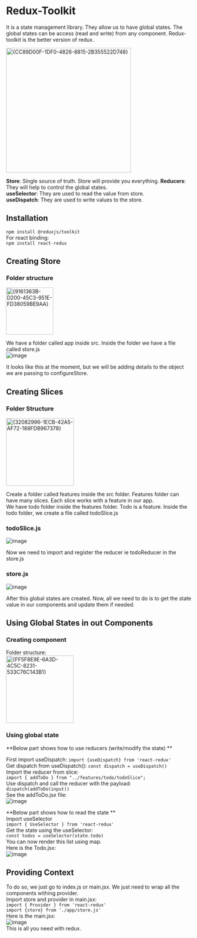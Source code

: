 # Redux-Toolkit
It is a state management library. They allow us to have global states. The global states can be access (read and write) from any component. Redux-toolkit is the better version of redux.  

<img width="339" alt="{CC89D00F-1DF0-4826-8815-2B355522D748}" src="https://github.com/user-attachments/assets/780c2d59-d3d1-4d4c-8ece-88176ddb7ed7">  

**Store**: Single source of truth. Store will provide you everything. 
**Reducers**: They will help to control the global states.  
**useSelector**: They are used to read the value from store.  
**useDispatch**: They are used to write values to the store.  

## Installation 
`npm install @reduxjs/toolkit`  
For react binding:  
`npm install react-redux`  

## Creating Store
### Folder structure 
<img width="128" alt="{9161363B-D200-45C3-951E-FD38059BE9AA}" src="https://github.com/user-attachments/assets/192e13fb-7f2e-4184-a821-0b84202480ee">  

We have a folder called app inside src. Inside the folder we have a file called store.js  
![image](https://github.com/user-attachments/assets/ada57968-b293-4f6f-bf4b-bd49eee2fded)  

It looks like this at the moment, but we will be adding details to the object we are passing to configureStore. 

## Creating Slices
### Folder Structure
<img width="184" alt="{32082996-1ECB-42A5-AF72-188FDB967378}" src="https://github.com/user-attachments/assets/f418ec0c-4702-40a8-9acd-01aa56c31166">
 

Create a folder called features inside the src folder. Features folder can have many slices. Each slice works with a feature in our app.  
We have todo folder inside the features folder. Todo is a feature. Inside the todo folder, we create a file called todoSlice.js  
### todoSlice.js
![image](https://github.com/user-attachments/assets/ecf23105-1116-4b27-8007-77eb32119c0c)  
 

Now we need to import and register the reducer ie todoReducer in the store.js 
### store.js
![image](https://github.com/user-attachments/assets/059f6e0a-b292-4b29-b8ec-99bc69e449b1)  

After this global states are created. Now, all we need to do is to get the state value in our components and update them if needed.  
## Using Global States in out Components
### Creating component
Folder structure:  
<img width="183" alt="{FF5F8E9E-6A3D-4C5C-8231-533C76C143B1}" src="https://github.com/user-attachments/assets/7be8c921-53fb-40f7-aa6c-b5ab28380cc6">  

### Using global state 
**Below part shows how to use reducers (write/modify the state) **

First import useDispatch:
`import {useDispatch} from 'react-redux'`  
Get dispatch from useDispatch():
`const dispatch = useDispatch()`  
Import the reducer from slice:  
`import { addToDo } from "../features/todo/todoSlice";`  
Use dispatch and call the reducer with the payload:  
`dispatch(addToDo(input))`  
See the addToDo.jsx file:  
![image](https://github.com/user-attachments/assets/a289cfd2-d974-4440-bc6b-31b3d6b87481)  

**Below part shows how to read the state **  
Import useSelector  
`import { UseSelector } from 'react-redux'`  
Get the state using the useSelector:  
`const todos = useSelector(state.todo)`  
You can now render this list using map.  
Here is the Todo.jsx:  
![image](https://github.com/user-attachments/assets/0d046c7c-8acd-434e-9434-4035cf67229a)  

## Providing Context
To do so, we just go to index.js or main.jsx. We just need to wrap all the components withing provider.  
Import store and provider in main.jsx:  
`import { Provider } from 'react-redux'`  
`import {store} from './app/store.js'`  
Here is the main.jsx:  
![image](https://github.com/user-attachments/assets/2114b9dc-864c-44b5-b9ff-0903c79b695b)  
This is all you need with redux. 




















